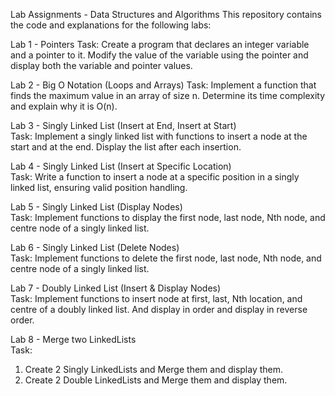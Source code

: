 Lab Assignments - Data Structures and Algorithms
This repository contains the code and explanations for the following labs:

Lab 1 - Pointers
Task: Create a program that declares an integer variable and a pointer to it. Modify the value of the variable using the pointer and display both the variable and pointer values.

Lab 2 - Big O Notation (Loops and Arrays)
Task: Implement a function that finds the maximum value in an array of size n. Determine its time complexity and explain why it is O(n).  

Lab 3 - Singly Linked List (Insert at End, Insert at Start)  
Task: Implement a singly linked list with functions to insert a node at the start and at the end. Display the list after each insertion.  

Lab 4 - Singly Linked List (Insert at Specific Location)  
Task: Write a function to insert a node at a specific position in a singly linked list, ensuring valid position handling.  

Lab 5 - Singly Linked List (Display Nodes)  
Task: Implement functions to display the first node, last node, Nth node, and centre node of a singly linked list.

Lab 6 - Singly Linked List (Delete Nodes)  
Task: Implement functions to delete the first node, last node, Nth node, and centre node of a singly linked list.

Lab 7 - Doubly Linked List (Insert & Display Nodes)  
Task: Implement functions to insert node at first, last, Nth location, and centre of a doubly linked list. And display in order and display in reverse order.

Lab 8 - Merge two LinkedLists  
Task: 
1. Create 2 Singly LinkedLists and Merge them and display them.
2. Create 2 Double LinkedLists and Merge them and display them.
